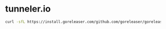 # tunneler.io

```sh
curl -sfL https://install.goreleaser.com/github.com/goreleaser/goreleaser.sh | sh
```

